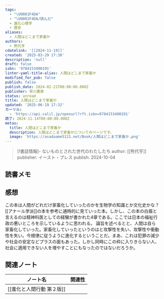 ```yaml
---
tags:
  - "\U0001F4DA"
  - "\U0001F4DA/読んだ"
  - 進化心理学
  - 歴史
aliases:
  - 人間はどこまで家畜か
authors:
  - 熊代亨
cdatelink: '[[2024-11-19]]'
created: '2025-03-29 17:38'
description: 'null'
draft: false
isbn: '9784153400191'
linter-yaml-title-alias: 人間はどこまで家畜か
modified_for_pub: false
publish: false
publish_date: 2024-02-21T00:00:00.000Z
publisher: 早川書房
status: unread
title: 人間はどこまで家畜か
updated: '2025-06-19 17:32'
カーリル:
  - 'https://api.calil.jp/openurl?rft.isbn=9784153400191'
読了: 2024-11-14T00:00:00.000Z
metas:
  title: 人間はどこまで家畜か
  description: 人間はどこまで家畜かについてのページです。
  image: 'https://asadaame5121.net/Book/人間はどこまで家畜か.png'
---
```

> [!書誌情報]-
>  ないものとされた世代のわたしたち
>  author: [[熊代亨]]
>  publisher: イースト・プレス
>  publish: 2024-10-04 
　
## 読書メモ

## 感想
この本は人間がどれだけ家畜化していったのかを生物学の知識とか文化史かな？[[アナール学派]]の本を参考に通時的に見ていった本。しかし、この本の白眉と言えるのは精神科医としての経験が書かれた4章である。ここでは日本の福祉行政の悪いところを示しているように思われる。
論旨を述べるとと、人間は自ら家畜化していった。家畜化していったというのはと攻撃性を失い、攻撃性や衝動性を失い。今規律に従うように進化するということだ。まあ、これは犯罪の減少や社会の安定などプラスの面もあった。しかし同時にこの枠に入りきらない人、社会に適用できない人を増やすことにもなったのではないだろうか。
## 関連ノート
| ノート名            | 関連性 |
| --------------- | --- |
| [[進化と人間行動 第２版]] |     |
